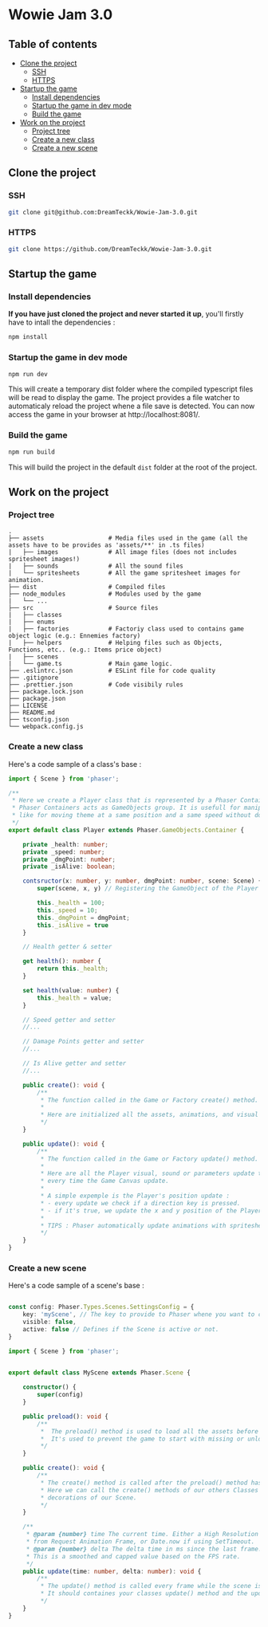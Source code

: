 # Wowie Jam 3.0

## Table of contents


* [Clone the project](#clone-the-project)
  * [SSH](#ssh)
  * [HTTPS](#https)
* [Startup the game](#startup-the-game)
  * [Install dependencies](#install-dependencies)
  * [Startup the game in dev mode](#startup-the-game-in-dev-mode)
  * [Build the game](#build-the-game)
* [Work on the project](#work-on-the-project)
  * [Project tree](#project-tree)
  * [Create a new class](#create-a-new-class)
  * [Create a new scene](#create-a-new-scene)

## Clone the project

### SSH

```bash
git clone git@github.com:DreamTeckk/Wowie-Jam-3.0.git
```

### HTTPS

```bash
git clone https://github.com/DreamTeckk/Wowie-Jam-3.0.git
```

## Startup the game

### Install dependencies

**If you have just cloned the project and never started it up**, you'll firstly have to intall the dependencies : 

```bash
npm install
```

### Startup the game in dev mode

```bash
npm run dev
```

This will create a temporary dist folder where the compiled typescript files will be read to display the game.
The project provides a file watcher to automaticaly reload the project whene a file save is detected.
You can now access the game in your browser at http://localhost:8081/.

### Build the game

```bash
npm run build
```

This will build the project in the default ```dist``` folder at the root of the project.

## Work on the project

### Project tree

```text
.
├── assets                  # Media files used in the game (all the assets have to be provides as 'assets/**' in .ts files)
|   ├── images              # All image files (does not includes spritesheet images!)
|   ├── sounds              # All the sound files
|   └── spritesheets        # All the game spritesheet images for animation.
├── dist                    # Compiled files
├── node_modules            # Modules used by the game
|   └── ... 
├── src                     # Source files
|   ├── classes             
|   ├── enums               
|   ├── factories           # Factoriy class used to contains game object logic (e.g.: Ennemies factory)
|   ├── helpers             # Helping files such as Objects, Functions, etc.. (e.g.: Items price object) 
|   ├── scenes
|   └── game.ts             # Main game logic.
├── .eslintrc.json          # ESLint file for code quality
├── .gitignore
├── .prettier.json          # Code visibily rules 
├── package.lock.json
├── package.json
├── LICENSE
├── README.md
├── tsconfig.json
└── webpack.config.js
```

### Create a new class

Here's a code sample of a class's base :

```typescript
import { Scene } from 'phaser';

/**
 * Here we create a Player class that is represented by a Phaser Container in the game Scene.
 * Phaser Containers acts as GameObjects group. It is usefull for manipulate multiple GameObjects at once, 
 * like for moving theme at a same position and a same speed without doing it for every GameObject of the group.
 */
export default class Player extends Phaser.GameObjects.Container {

    private _health: number;
    private _speed: number;
    private _dmgPoint: number;
    private _isAlive: boolean;

    contsructor(x: number, y: number, dmgPoint: number, scene: Scene) {
        super(scene, x, y) // Registering the GameObject of the Player in the provided Scene with it's 2D position.

        this._health = 100;
        this._speed = 10;
        this._dmgPoint = dmgPoint;
        this._isAlive = true
    }

    // Health getter & setter

    get health(): number {
        return this._health;
    }

    set health(value: number) {
        this._health = value;
    }

    // Speed getter and setter
    //...

    // Damage Points getter and setter
    //...

    // Is Alive getter and setter
    //...

    public create(): void {
        /**
         * The function called in the Game or Factory create() method.
         * 
         * Here are initialized all the assets, animations, and visual or sound dependencies of the Player
         */ 
    }  

    public update(): void {
        /**
         * The function called in the Game or Factory update() method.
         * 
         * Here are all the Player visual, sound or parameters update that should be applied 
         * every time the Game Canvas update.
         * 
         * A simple expemple is the Player's position update : 
         * - every update we check if a direction key is pressed.
         * - if it's true, we update the x and y position of the Player depending on his speed.
         * 
         * TIPS : Phaser automatically update animations with spritesheets when created.
         */ 
    }
}
```

### Create a new scene

Here's a code sample of a scene's base :

```typescript

const config: Phaser.Types.Scenes.SettingsConfig = {
    key: 'myScene', // The key to provide to Phaser whene you want to change scene to this one
    visible: false, 
    active: false // Defines if the Scene is active or not.
}

import { Scene } from 'phaser';


export default class MyScene extends Phaser.Scene {
    
    constructor() {
        super(config)
    }

    public preload(): void {
        /**
         *  The preload() method is used to load all the assets before the game starts.
         *  It's used to prevent the game to start with missing or unload images, spritesheets, etc.. 
         */
    }

    public create(): void {
        /**
         * The create() method is called after the preload() method has finished loading all the assets.
         * Here we can call the create() methods of our others Classes and add the logic to setup the 
         * decorations of our Scene.   
         */
    }

    /**
     * @param {number} time The current time. Either a High Resolution Timer value if it comes 
     * from Request Animation Frame, or Date.now if using SetTimeout.
     * @param {number} delta The delta time in ms since the last frame. 
     * This is a smoothed and capped value based on the FPS rate.
     */
    public update(time: number, delta: number): void {
        /**
         * The update() method is called every frame while the scene is active. 
         * It should containes your classes update() method and the update of your scene.
         */
    }
}
```
